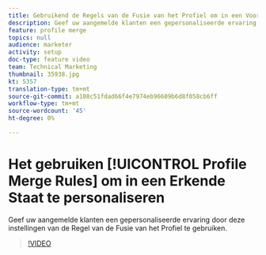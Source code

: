 ```yaml
---
title: Gebruikend de Regels van de Fusie van het Profiel om in een Voor authentiek verklaarde Staat te personaliseren
description: Geef uw aangemelde klanten een gepersonaliseerde ervaring door deze instellingen van de Regel van de Fusie van het Profiel te gebruiken.
feature: profile merge
topics: null
audience: marketer
activity: setup
doc-type: feature video
team: Technical Marketing
thumbnail: 35938.jpg
kt: 5357
translation-type: tm+mt
source-git-commit: a108c51fdad66f4e7974eb96609b6d8f058cb6ff
workflow-type: tm+mt
source-wordcount: '45'
ht-degree: 0%

---
```



# Het gebruiken [!UICONTROL Profile Merge Rules] om in een Erkende Staat te personaliseren

Geef uw aangemelde klanten een gepersonaliseerde ervaring door deze instellingen van de Regel van de Fusie van het Profiel te gebruiken.

>[!VIDEO](https://video.tv.adobe.com/v/35938/?quality=12&learn=on)
